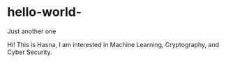# hello-world-
Just another one

Hi!
This is Hasna, I am interested in Machine Learning, Cryptography, and Cyber Security.
